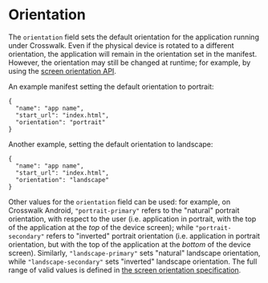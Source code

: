 # Orientation

The `orientation` field sets the default orientation for the application running under Crosswalk. Even if the physical device is rotated to a different orientation, the application will remain in the orientation set in the manifest. However, the orientation may still be changed at runtime; for example, by using the [screen orientation API](http://www.w3.org/TR/screen-orientation/).

An example manifest setting the default orientation to portrait:

    {
      "name": "app name",
      "start_url": "index.html",
      "orientation": "portrait"
    }

Another example, setting the default orientation to landscape:

    {
      "name": "app name",
      "start_url": "index.html",
      "orientation": "landscape"
    }

Other values for the `orientation` field can be used: for example, on Crosswalk Android, `"portrait-primary"` refers to the "natural" portrait orientation, with respect to the user (i.e. application in portrait, with the top of the application at the *top* of the device screen); while `"portrait-secondary"` refers to "inverted" portrait orientation (i.e. application in portrait orientation, but with the top of the application at the *bottom* of the device screen). Similarly, `"landscape-primary"` sets "natural" landscape orientation, while `"landscape-secondary"` sets "inverted" landscape orientation. The full range of valid values is defined in [the screen orientation specification](https://w3c.github.io/screen-orientation/#idl-def-OrientationLockType).
